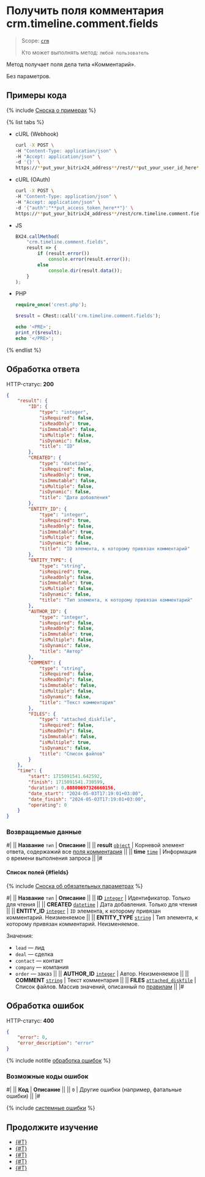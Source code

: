 # Получить поля комментария crm.timeline.comment.fields

> Scope: [`crm`](../../../scopes/permissions.md)
>
> Кто может выполнять метод: `любой пользователь`

Метод получает поля дела типа «Комментарий».

Без параметров.

## Примеры кода

{% include [Сноска о примерах](../../../../_includes/examples.md) %}

{% list tabs %}

- cURL (Webhook)

    ```bash
    curl -X POST \
    -H "Content-Type: application/json" \
    -H "Accept: application/json" \
    -d '{}' \
    https://**put_your_bitrix24_address**/rest/**put_your_user_id_here**/**put_your_webbhook_here**/crm.timeline.comment.fields
    ```

- cURL (OAuth)

    ```bash
    curl -X POST \
    -H "Content-Type: application/json" \
    -H "Accept: application/json" \
    -d '{"auth":"**put_access_token_here**"}' \
    https://**put_your_bitrix24_address**/rest/crm.timeline.comment.fields
    ```

- JS

    ```js
    BX24.callMethod(
        "crm.timeline.comment.fields",
        result => {
            if (result.error())
                console.error(result.error());
            else
                console.dir(result.data());
        }
    );
    ```

- PHP

    ```php
    require_once('crest.php');

    $result = CRest::call('crm.timeline.comment.fields');

    echo '<PRE>';
    print_r($result);
    echo '</PRE>';
    ```

{% endlist %}

## Обработка ответа

HTTP-статус: **200**

```json
{
    "result": {
        "ID": {
            "type": "integer",
            "isRequired": false,
            "isReadOnly": true,
            "isImmutable": false,
            "isMultiple": false,
            "isDynamic": false,
            "title": "ID"
        },
        "CREATED": {
            "type": "datetime",
            "isRequired": false,
            "isReadOnly": true,
            "isImmutable": false,
            "isMultiple": false,
            "isDynamic": false,
            "title": "Дата добавления"
        },
        "ENTITY_ID": {
            "type": "integer",
            "isRequired": true,
            "isReadOnly": false,
            "isImmutable": true,
            "isMultiple": false,
            "isDynamic": false,
            "title": "ID элемента, к которому привязан комментарий"
        },
        "ENTITY_TYPE": {
            "type": "string",
            "isRequired": true,
            "isReadOnly": false,
            "isImmutable": true,
            "isMultiple": false,
            "isDynamic": false,
            "title": "Тип элемента, к которому привязан комментарий"
        },
        "AUTHOR_ID": {
            "type": "integer",
            "isRequired": false,
            "isReadOnly": false,
            "isImmutable": true,
            "isMultiple": false,
            "isDynamic": false,
            "title": "Автор"
        },
        "COMMENT": {
            "type": "string",
            "isRequired": false,
            "isReadOnly": false,
            "isImmutable": false,
            "isMultiple": false,
            "isDynamic": false,
            "title": "Текст комментария"
        },
        "FILES": {
            "type": "attached_diskfile",
            "isRequired": false,
            "isReadOnly": false,
            "isImmutable": false,
            "isMultiple": true,
            "isDynamic": false,
            "title": "Список файлов"
        }
    },
    "time": {
        "start": 1715091541.642592,
        "finish": 1715091541.730599,
        "duration": 0.08800697326660156,
        "date_start": "2024-05-03T17:19:01+03:00",
        "date_finish": "2024-05-03T17:19:01+03:00",
        "operating": 0
    }
}
```

### Возвращаемые данные

#|
|| **Название**
`тип` | **Описание** ||
|| **result**
[`object`](../../../data-types.md) | Корневой элемент ответа, содержажий все [поля комментария](#fields) ||
|| **time**
[`time`](../../../data-types.md) | Информация о времени выполнения запроса ||
|#

#### Список полей {#fields}

{% include [Сноска об обязательных параметрах](../../../../_includes/required.md) %}

#|
|| **Название**
`тип` | **Описание** ||
|| **ID**
[`integer`](../../../data-types.md) | Идентификатор. Только для чтения ||
|| **CREATED**
[`datetime`](../../../data-types.md) | Дата добавления. Только для чтения ||
|| **ENTITY_ID**
[`integer`](../../../data-types.md) | `ID` элемента, к которому привязан комментарий. Неизменяемое ||
|| **ENTITY_TYPE**
[`string`](../../../data-types.md) | Тип элемента, к которому привязан комментарий. Неизменяемое.

Значения:

- `lead` — лид
- `deal` — сделка
- `contact` — контакт
- `company` — компания
- `order` — заказ
  ||
|| **AUTHOR_ID**
[`integer`](../../../data-types.md) | Автор. Неизменяемое ||
|| **COMMENT**
[`string`](../../../data-types.md) | Текст комментария ||
|| **FILES**
[`attached_diskfile`](../../../data-types.md) | Список файлов. Массив значений, описанный по [правилам](../../../files/how-to-upload-files.md) ||
|#

## Обработка ошибок

HTTP-статус: **400**

```json
{
    "error": 0,
    "error_description": "error"
}
```

{% include notitle [обработка ошибок](../../../../_includes/error-info.md) %}

### Возможные коды ошибок

#|
|| **Код** | **Описание** ||
|| `0` | Другие ошибки (например, фатальные ошибки) ||
|#

{% include [системные ошибки](../../../../_includes/system-errors.md) %}

## Продолжите изучение 

- [{#T}](./crm-timeline-comment-add.md)
- [{#T}](./crm-timeline-comment-update.md)
- [{#T}](./crm-timeline-comment-get.md)
- [{#T}](./crm-timeline-comment-list.md)
- [{#T}](./crm-timeline-comment-delete.md)